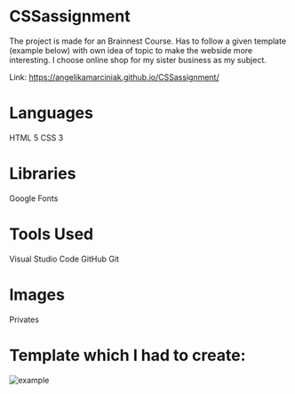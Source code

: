 # CSSassignment
The project is made for an Brainnest Course. Has to follow a given template (example below) with own idea of topic to make the webside more interesting.
I choose online shop for my sister business as my subject.

Link: https://angelikamarciniak.github.io/CSSassignment/

# Languages
HTML 5
CSS 3

# Libraries
Google Fonts

# Tools Used
Visual Studio Code
GitHub
Git

# Images
Privates

# Template which I had to create:


![example](https://user-images.githubusercontent.com/104442170/181035257-ee00c012-75ad-4de1-93fc-1a21a477f0b6.png)
